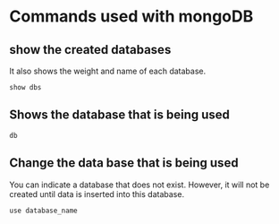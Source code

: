 # Commands used with mongoDB

## show the created databases
It also shows the weight and name of each database.
```
show dbs
```

## Shows the database that is being used

```
db
```

## Change the data base that is being used
You can indicate a database that does not exist. However, it will not be 
created until data is inserted into this database.

```
use database_name
```
